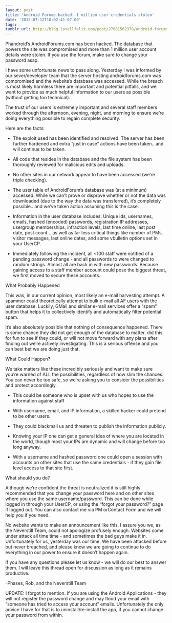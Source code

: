 ```yaml
---
layout: post
title: 'Android Forums hacked: 1 million user credentials stolen'
date: '2012-07-12T18:02:41-07:00'
tags: 
tumblr_url: http://blog.lovellfelix.com/post/27081562378/android-forums-hacked-1-million-user-credentials
---
```

Phandroid’s AndroidForums.com has been hacked. The database that powers the site was compromised and more than 1 million user account details were stolen. If you use the forum, make sure to change your password asap.


I have some unfortunate news to pass along. Yesterday I was informed by our sever/developer team that the server hosting androidforums.com was compromised and the website’s database was accessed. While the breach is most likely harmless there are important and potential pitfalls, and we want to provide as much helpful information to our users as possible (without getting too technical).

The trust of our users is extremely important and several staff members worked through the afternoon, evening, night, and morning to ensure we’re doing everything possible to regain complete security.

Here are the facts:

- The exploit used has been identified and resolved. The server has been further hardened and extra “just in case” actions have been taken.. and will continue to be taken.

- All code that resides in the database and the file system has been thoroughly reviewed for malicious edits and uploads.

- No other sites in our network appear to have been accessed (we’re triple checking).

- The user table of AndroidForum’s database was (at a minimum) accessed. While we can’t prove or disprove whether or not the data was downloaded (due to the way the data was transferred), it’s completely possible.. and we’ve taken action assuming this is the case. 

- Information in the user database includes: Unique ids, usernames, emails, hashed (encoded) passwords, registration IP addresses, usergroup memberships, infraction levels, last time online, last post date, post count… as well as far less critical things like number of PMs, visitor messages, last online dates, and some vbulletin options set in your UserCP.

- Immediately following the incident, all ~100 staff were notified of a pending password change - and all passwords to were changed to random strings. Almost all are back in with new passwords. Because gaining access to a staff member account could pose the biggest threat, we first moved to secure these accounts. 

What Probably Happened

This was, in our current opinion, most likely an e-mail harvesting attempt. A spammer could theoretically attempt to bulk e-mail all AF users with the user database. Luckily, GMail and similar e-mail services offer a “spam” button that helps it to collectively identify and automatically filter potential spam.

It’s also absolutely possible that nothing of consequence happened. There is some chance they did not get enough of the database to matter, did this for fun to see if they could, or will not move forward with any plans after finding out we’re actively investigating. This is a serious offense and you can best bet we are doing just that.

What Could Happen?

We take matters like these incredibly seriously and want to make sure you’re warned of ALL the possibilities, regardless of how slim the chances. You can never be too safe, so we’re asking you to consider the possibilities and protect accordingly.

- This could be someone who is upset with us who hopes to use the information against staff

- With username, email, and IP information, a skilled hacker could pretend to be other users.

- They could blackmail us and threaten to publish the information publicly.

- Knowing your IP one can get a general idea of where you are located in the world, though most your IPs are dynamic and will change before too long anyway. 

- With a username and hashed password one could open a session with accounts on other sites that use the same credentials - if they gain file level access to that site first. 

What should you do?

Although we’re confident the threat is neutralized it is still highly recommended that you change your password here and on other sites where you use the same username/password. This can be done while logged in through your UserCP, or using the “forgot your password?” page if logged out. You can also contact me via PM orContact Form and we will help you if you need.

No website wants to make an announcement like this. I assure you we, as the Neverstill Team, could not apologize profusely enough. Websites come under attack all time time - and sometimes the bad guys make it in. Unfortunately for us, yesterday was our time. We have been attacked before but never breached, and please know we are going to continue to do everything in our power to ensure it doesn’t happen again. 

If you have any questions please let us know - we will do our best to answer them. I will leave this thread open for discussion as long as it remains productive.

-Phases, Rob, and the Neverstill Team

UPDATE: I forgot to mention. If you are using the Android Applications - they will not register the password change and may flood your email with “someone has tried to access your account” emails. Unfortunately the only advice I have for that is to uninstall/re-install the app, if you cannot change your password from within.
